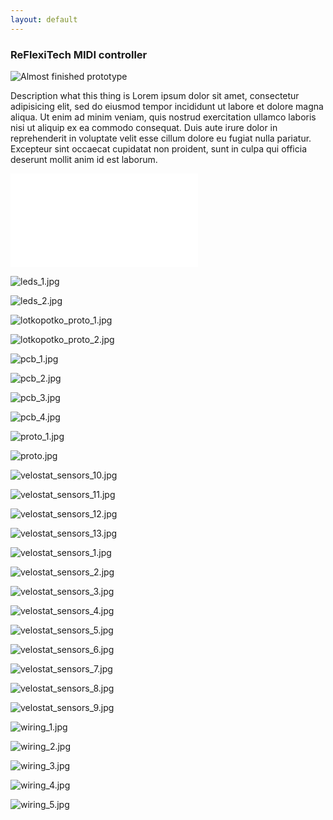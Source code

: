 ```yaml
---
layout: default
---
```


### ReFlexiTech MIDI controller

![Almost finished prototype](img/proto.jpg)

Description what this thing is Lorem ipsum dolor sit amet, consectetur adipisicing elit, sed do eiusmod
tempor incididunt ut labore et dolore magna aliqua. Ut enim ad minim veniam,
quis nostrud exercitation ullamco laboris nisi ut aliquip ex ea commodo
consequat. Duis aute irure dolor in reprehenderit in voluptate velit esse
cillum dolore eu fugiat nulla pariatur. Excepteur sint occaecat cupidatat non
proident, sunt in culpa qui officia deserunt mollit anim id est laborum.

![img_paths.txt](img/img_paths.txt)

![leds_1.jpg](img/leds_1.jpg)

![leds_2.jpg](img/leds_2.jpg)

![lotkopotko_proto_1.jpg](img/lotkopotko_proto_1.jpg)

![lotkopotko_proto_2.jpg](img/lotkopotko_proto_2.jpg)

![pcb_1.jpg](img/pcb_1.jpg)

![pcb_2.jpg](img/pcb_2.jpg)

![pcb_3.jpg](img/pcb_3.jpg)

![pcb_4.jpg](img/pcb_4.jpg)

![proto_1.jpg](img/proto_1.jpg)

![proto.jpg](img/proto.jpg)

![velostat_sensors_10.jpg](img/velostat_sensors_10.jpg)

![velostat_sensors_11.jpg](img/velostat_sensors_11.jpg)

![velostat_sensors_12.jpg](img/velostat_sensors_12.jpg)

![velostat_sensors_13.jpg](img/velostat_sensors_13.jpg)

![velostat_sensors_1.jpg](img/velostat_sensors_1.jpg)

![velostat_sensors_2.jpg](img/velostat_sensors_2.jpg)

![velostat_sensors_3.jpg](img/velostat_sensors_3.jpg)

![velostat_sensors_4.jpg](img/velostat_sensors_4.jpg)

![velostat_sensors_5.jpg](img/velostat_sensors_5.jpg)

![velostat_sensors_6.jpg](img/velostat_sensors_6.jpg)

![velostat_sensors_7.jpg](img/velostat_sensors_7.jpg)

![velostat_sensors_8.jpg](img/velostat_sensors_8.jpg)

![velostat_sensors_9.jpg](img/velostat_sensors_9.jpg)

![wiring_1.jpg](img/wiring_1.jpg)

![wiring_2.jpg](img/wiring_2.jpg)

![wiring_3.jpg](img/wiring_3.jpg)

![wiring_4.jpg](img/wiring_4.jpg)

![wiring_5.jpg](img/wiring_5.jpg)
